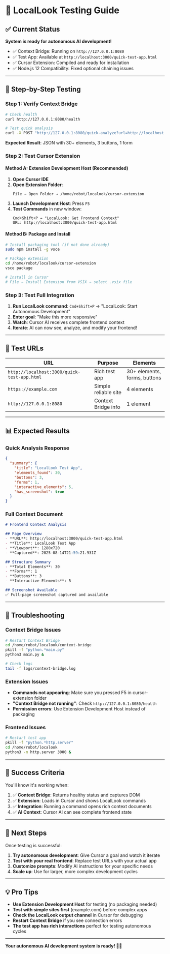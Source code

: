 # 🧪 LocalLook Testing Guide

## ✅ Current Status

**System is ready for autonomous AI development!**

- ✅ Context Bridge: Running on `http://127.0.0.1:8080`
- ✅ Test App: Available at `http://localhost:3000/quick-test-app.html`
- ✅ Cursor Extension: Compiled and ready for installation
- ✅ Node.js 12 Compatibility: Fixed optional chaining issues

---

## 🚀 **Step-by-Step Testing**

### **Step 1: Verify Context Bridge**

```bash
# Check health
curl http://127.0.0.1:8080/health

# Test quick analysis
curl -X POST "http://127.0.0.1:8080/quick-analyze?url=http://localhost:3000/quick-test-app.html&focus=general"
```

**Expected Result**: JSON with 30+ elements, 3 buttons, 1 form

### **Step 2: Test Cursor Extension**

#### **Method A: Extension Development Host (Recommended)**

1. **Open Cursor IDE**
2. **Open Extension Folder**: 
   ```
   File → Open Folder → /home/robot/localook/cursor-extension
   ```
3. **Launch Development Host**: Press `F5`
4. **Test Commands** in new window:
   ```
   Cmd+Shift+P → "LocalLook: Get Frontend Context"
   URL: http://localhost:3000/quick-test-app.html
   ```

#### **Method B: Package and Install**

```bash
# Install packaging tool (if not done already)
sudo npm install -g vsce

# Package extension
cd /home/robot/localook/cursor-extension
vsce package

# Install in Cursor
# File → Install Extension from VSIX → select .vsix file
```

### **Step 3: Test Full Integration**

1. **Run LocalLook command**: `Cmd+Shift+P` → "LocalLook: Start Autonomous Development"
2. **Enter goal**: "Make this more responsive"
3. **Watch**: Cursor AI receives complete frontend context
4. **Iterate**: AI can now see, analyze, and modify your frontend!

---

## 🎯 **Test URLs**

| URL | Purpose | Elements |
|-----|---------|----------|
| `http://localhost:3000/quick-test-app.html` | Rich test app | 30+ elements, forms, buttons |
| `https://example.com` | Simple reliable site | 4 elements |
| `http://127.0.0.1:8080` | Context Bridge info | 1 element |

---

## 📊 **Expected Results**

### **Quick Analysis Response**
```json
{
  "summary": {
    "title": "LocalLook Test App",
    "elements_found": 30,
    "buttons": 3,
    "forms": 1,
    "interactive_elements": 5,
    "has_screenshot": true
  }
}
```

### **Full Context Document**
```markdown
# Frontend Context Analysis

## Page Overview
- **URL**: http://localhost:3000/quick-test-app.html
- **Title**: LocalLook Test App
- **Viewport**: 1280x720
- **Captured**: 2025-08-14T21:59:21.931Z

## Structure Summary
- **Total Elements**: 30
- **Forms**: 1
- **Buttons**: 3
- **Interactive Elements**: 5

## Screenshot Available
✅ Full-page screenshot captured and available
```

---

## 🔧 **Troubleshooting**

### **Context Bridge Issues**
```bash
# Restart Context Bridge
cd /home/robot/localook/context-bridge
pkill -f "python.*main.py"
python3 main.py &

# Check logs
tail -f logs/context-bridge.log
```

### **Extension Issues**
- **Commands not appearing**: Make sure you pressed F5 in cursor-extension folder
- **"Context Bridge not running"**: Check `http://127.0.0.1:8080/health`
- **Permission errors**: Use Extension Development Host instead of packaging

### **Frontend Issues**
```bash
# Restart test app
pkill -f "python.*http.server"
cd /home/robot/localook
python3 -m http.server 3000 &
```

---

## 🎉 **Success Criteria**

You'll know it's working when:

1. ✅ **Context Bridge**: Returns healthy status and captures DOM
2. ✅ **Extension**: Loads in Cursor and shows LocalLook commands
3. ✅ **Integration**: Running a command opens rich context documents
4. ✅ **AI Context**: Cursor AI can see complete frontend state

---

## 🚀 **Next Steps**

Once testing is successful:

1. **Try autonomous development**: Give Cursor a goal and watch it iterate
2. **Test with your real frontend**: Replace test URLs with your actual app
3. **Customize prompts**: Modify AI instructions for your specific needs
4. **Scale up**: Use for larger, more complex development cycles

---

## 💡 **Pro Tips**

- **Use Extension Development Host** for testing (no packaging needed)
- **Test with simple sites first** (example.com) before complex apps
- **Check the LocalLook output channel** in Cursor for debugging
- **Restart Context Bridge** if you see connection errors
- **The test app has rich interactions** perfect for testing autonomous cycles

---

**Your autonomous AI development system is ready! 🤖✨**
